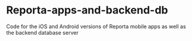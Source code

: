 # Reporta-apps-and-backend-db
Code for the iOS and Android versions of Reporta mobile apps as well as the backend database server
